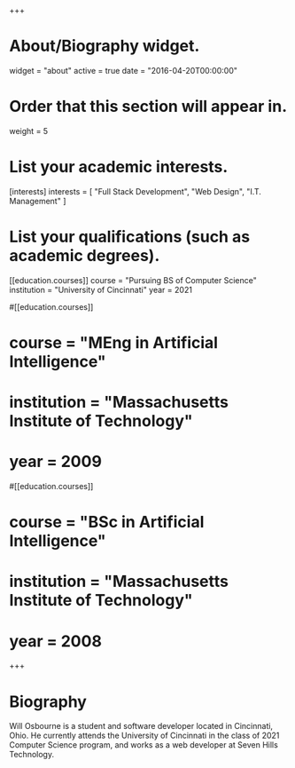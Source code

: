 +++
# About/Biography widget.
widget = "about"
active = true
date = "2016-04-20T00:00:00"

# Order that this section will appear in.
weight = 5

# List your academic interests.
[interests]
  interests = [
    "Full Stack Development",
    "Web Design",
    "I.T. Management"
  ]

# List your qualifications (such as academic degrees).
[[education.courses]]
  course = "Pursuing BS of Computer Science"
  institution = "University of Cincinnati"
  year = 2021

#[[education.courses]]
#  course = "MEng in Artificial Intelligence"
#  institution = "Massachusetts Institute of Technology"
#  year = 2009

#[[education.courses]]
#  course = "BSc in Artificial Intelligence"
#  institution = "Massachusetts Institute of Technology"
#  year = 2008
 
+++
# Biography

Will Osbourne is a student and software developer located in Cincinnati, Ohio. He currently attends the University of Cincinnati in the class of 2021 Computer Science program, and works as a web developer at Seven Hills Technology.